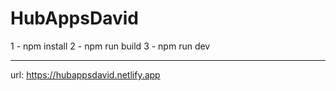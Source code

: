 ﻿# HubAppsDavid
 
1 - npm install
2 - npm run build
3 - npm run dev

---

url: https://hubappsdavid.netlify.app
